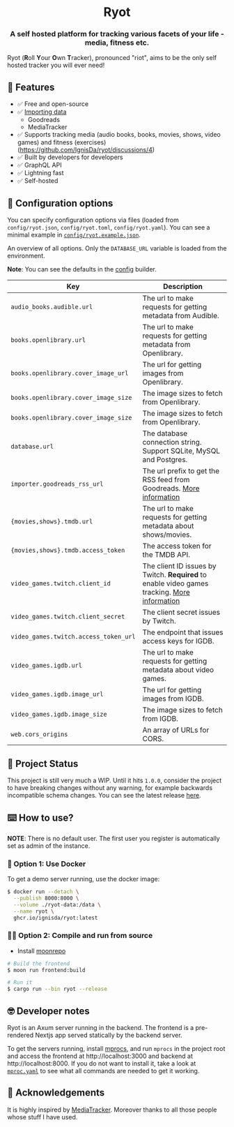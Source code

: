 <h1 align="center">Ryot</h1>

<h3 align="center">
  A self hosted platform for tracking various facets of your life - media,
  fitness etc.
</h3>

Ryot (**R**oll **Y**our **O**wn **T**racker), pronounced "riot", aims to be the
only self hosted tracker you will ever need!

## 🚀 Features

- ✅ Free and open-source
- ✅ [Importing data](./docs/guides/importing.md)
  - Goodreads
  - MediaTracker
- ✅ Supports tracking media (audio books, books, movies, shows, video games)
  and fitness (exercises) (https://github.com/IgnisDa/ryot/discussions/4)
- ✅ Built by developers for developers
- ✅ GraphQL API
- ✅ Lightning fast
- ✅ Self-hosted

## 🔧 Configuration options

You can specify configuration options via files (loaded from `config/ryot.json`,
`config/ryot.toml`, `config/ryot.yaml`). You can see a minimal example in
[`config/ryot.example.json`](config/ryot.example.json).

An overview of all options.
Only the `DATABASE_URL` variable is loaded from the environment.

**Note**: You can see the defaults in the [config](apps/backend/src/config.rs)
builder.

| Key                                   | Description                                                                                                              |
| ------------------------------------- | ------------------------------------------------------------------------------------------------------------------------ |
| `audio_books.audible.url`             | The url to make requests for getting metadata from Audible.                                                              |
| `books.openlibrary.url`               | The url to make requests for getting metadata from Openlibrary.                                                          |
| `books.openlibrary.cover_image_url`   | The url for getting images from Openlibrary.                                                                             |
| `books.openlibrary.cover_image_size`  | The image sizes to fetch from Openlibrary.                                                                               |
| `books.openlibrary.cover_image_size`  | The image sizes to fetch from Openlibrary.                                                                               |
| `database.url`                        | The database connection string. Support SQLite, MySQL and Postgres.                                                      |
| `importer.goodreads_rss_url`          | The url prefix to get the RSS feed from Goodreads. [More information](/docs/guides/importing.md)                                                                      |
| `{movies,shows}.tmdb.url`             | The url to make requests for getting metadata about shows/movies.                                                        |
| `{movies,shows}.tmdb.access_token`    | The access token for the TMDB API.                                                                                       |
| `video_games.twitch.client_id`        | The client ID issues by Twitch. **Required** to enable video games tracking. [More information](/docs/guides/video-games.md) |
| `video_games.twitch.client_secret`    | The client secret issues by Twitch.                                                                                      |
| `video_games.twitch.access_token_url` | The endpoint that issues access keys for IGDB.                                                                           |
| `video_games.igdb.url`                | The url to make requests for getting metadata about video games.                                                         |
| `video_games.igdb.image_url`          | The url for getting images from IGDB.                                                                                    |
| `video_games.igdb.image_size`         | The image sizes to fetch from IGDB.                                                                                      |
| `web.cors_origins`                    | An array of URLs for CORS.                                                                                               |

## 🧪  Project Status

This project is still very much a WIP. Until it hits `1.0.0`, consider the project
to have breaking changes without any warning, for example backwards incompatible
schema changes. You can see the latest release
[here](https://github.com/IgnisDa/ryot/releases).

## ⌨️ How to use?

**NOTE**: There is no default user. The first user you register is automatically
set as admin of the instance.

### 🐳 Option 1: Use Docker

To get a demo server running, use the docker image:

```bash
$ docker run --detach \
  --publish 8000:8000 \
  --volume ./ryot-data:/data \
  --name ryot \
  ghcr.io/ignisda/ryot:latest
```

### 🧑‍💻 Option 2: Compile and run from source

- Install [moonrepo](https://moonrepo.dev/https://moonrepo.dev/)

```bash
# Build the frontend
$ moon run frontend:build

# Run it
$ cargo run --bin ryot --release
```

## 🤓 Developer notes

Ryot is an Axum server running in the backend. The frontend is a pre-rendered
Nextjs app served statically by the backend server.

To get the servers running, install [mprocs](https://github.com/pvolok/mprocs),
and run `mprocs` in the project root and access the frontend at
http://localhost:3000 and backend at http://localhost:8000. If you do not want
to install it, take a look at [`mproc.yaml`](./mprocs.yaml) to see what all
commands are needed to get it working.

## 🙏 Acknowledgements

It is highly inspired by [MediaTracker](https://github.com/bonukai/MediaTracker).
Moreover thanks to all those people whose stuff I have used.
